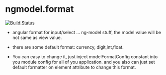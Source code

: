 
ngmodel.format
==================

[![Build Status](https://travis-ci.org/greengerong/ngmodel-format.png)](https://travis-ci.org/greengerong/ngmodel-format)


* angular format for input/select ... ng-model stuff, the model value will be not same as view value.

* there are some default format: currency, digit,int,float.

* You can easy to change it, just inject modelFormatConfig constant into you module config for all of you application. and you also can just set default formatter on element attribute to change this format.
